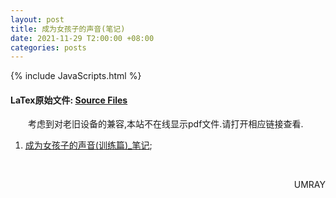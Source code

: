 ```yaml
---
layout: post
title: 成为女孩子的声音(笔记)
date: 2021-11-29 T2:00:00 +08:00
categories: posts
---
```


{% include JavaScripts.html %}

#### LaTex原始文件: [Source Files](https://github.com/Umaru-Xi/Umaru-Xi.github.io/releases/download/Become_Girls_Voice_Note/Become_Girls_Voice_Note.tar.xz) ####  

&emsp;&emsp;考虑到对老旧设备的兼容,本站不在线显示pdf文件.请打开相应链接查看.  

1. [成为女孩子的声音(训练篇)_笔记](/include/BGV/成为女孩子的声音_训练篇_笔记.pdf);  

&emsp;&emsp;
<p align="right">UMRAY</p>
